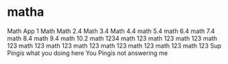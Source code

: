 # matha
Math App 1
Math
Math 2.4
Math 3.4
Math 4.4
math 5.4
math 6.4
math 7.4
math 8.4
math 9.4
math 10.2
math 1234
math 123
math 123
math 123
math 123
math 123
math 123
math 123
math 123
math 123
math 123
math 123
Sup Pingis what you doing here
You Pingis not answering me 
